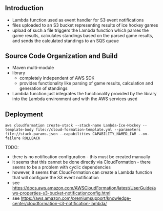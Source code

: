 # 

## Introduction
- Lambda function used as event handler for S3 event notifications
- files uploaded to an S3 bucket representing results of ice hockey games
- upload of such a file triggers the Lambda function which parses the game results, calculates standings based on the parsed game results, and sends the calculated standings to an SQS queue

## Source Code Organization and Build
- Maven multi-module
- library
  + completely independent of AWS SDK
  + provides functionality like parsing of game results, calculation and generation of standings
- Lambda function just integrates the functionality provided by the library into the Lambda environment and with the AWS services used

## Deployment

```
aws cloudformation create-stack --stack-name Lambda-Ice-Hockey --template-body file://cloud-formation-template.yml --parameters file://stack-params.json --capabilities CAPABILITY_NAMED_IAM --on-failure ROLLBACK
```

TODO:
- there is no notification configuration - this must be created manually
- it seems that this cannot be done directly via CloudFormation - there seems to be a problem with cyclic dependencies
- however, it seems that CloudFormation can create a Lambda function that will configure the S3 event notification
- see https://docs.aws.amazon.com/AWSCloudFormation/latest/UserGuide/aws-properties-s3-bucket-notificationconfig.html
- see https://aws.amazon.com/premiumsupport/knowledge-center/cloudformation-s3-notification-lambda/
